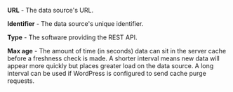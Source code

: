 **URL** - The data source's URL.

**Identifier** - The data source's unique identifier.

**Type** - The software providing the REST API.

**Max age** - The amount of time (in seconds) data can sit in the server cache before a freshness check is made. A shorter interval means new data will appear more quickly but places greater load on the data source. A long interval can be used if WordPress is configured to send cache purge requests.
